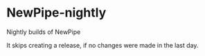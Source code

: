 # NewPipe-nightly
Nightly builds of NewPipe

It skips creating a release, if no changes were made in the last day.
